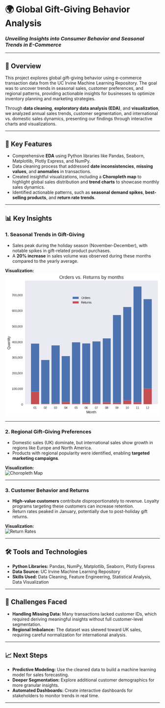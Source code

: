 # 🌍 **Global Gift-Giving Behavior Analysis**  
### *Unveiling Insights into Consumer Behavior and Seasonal Trends in E-Commerce*  

---

## 📖 **Overview**  
This project explores global gift-giving behavior using e-commerce transaction data from the UC Irvine Machine Learning Repository. The goal was to uncover trends in seasonal sales, customer preferences, and regional patterns, providing actionable insights for businesses to optimize inventory planning and marketing strategies.  

Through **data cleaning**, **exploratory data analysis (EDA)**, and **visualization**, we analyzed annual sales trends, customer segmentation, and international vs. domestic sales dynamics, presenting our findings through interactive charts and visualizations.

---

## 🚀 **Key Features**  
- Comprehensive **EDA** using Python libraries like Pandas, Seaborn, Matplotlib, Plotly Express, and NumPy.  
- Data cleaning process that addressed **date inconsistencies**, **missing values**, and **anomalies** in transactions.  
- Created insightful visualizations, including a **Choropleth map** to highlight global sales distribution and **trend charts** to showcase monthly sales dynamics.  
- Identified actionable patterns, such as **seasonal demand spikes**, **best-selling products**, and **return rate trends**.  

---

## 📊 **Key Insights**  

### 1. **Seasonal Trends in Gift-Giving**  
- Sales peak during the holiday season (November-December), with notable spikes in gift-related product purchases.  
- A **20% increase** in sales volume was observed during these months compared to the yearly average.  

**Visualization:**  
![Seasonal Sales Trends](seasonal_sales.png)  

---

### 2. **Regional Gift-Giving Preferences**  
- Domestic sales (UK) dominate, but international sales show growth in regions like Europe and North America.  
- Products with regional popularity were identified, enabling **targeted marketing campaigns**.  

**Visualization:**  
![Choropleth Map](path/to/choropleth_map.png)  

---

### 3. **Customer Behavior and Returns**  
- **High-value customers** contribute disproportionately to revenue. Loyalty programs targeting these customers can increase retention.  
- Return rates peaked in January, potentially due to post-holiday gift returns.  

**Visualization:**  
![Return Rates](path/to/return_rates_chart.png)  

---

## 🛠️ **Tools and Technologies**  
- **Python Libraries:** Pandas, NumPy, Matplotlib, Seaborn, Plotly Express  
- **Data Source:** UC Irvine Machine Learning Repository  
- **Skills Used:** Data Cleaning, Feature Engineering, Statistical Analysis, Data Visualization  

---

## 🎯 **Challenges Faced**  
- **Handling Missing Data:** Many transactions lacked customer IDs, which required deriving meaningful insights without full customer-level segmentation.  
- **Regional Imbalance:** The dataset was skewed toward UK sales, requiring careful normalization for international analysis.  

---

## 📈 **Next Steps**  
- **Predictive Modeling:** Use the cleaned data to build a machine learning model for sales forecasting.  
- **Deeper Segmentation:** Explore additional customer demographics for more granular insights.  
- **Automated Dashboards:** Create interactive dashboards for stakeholders to monitor trends in real time.  

---

